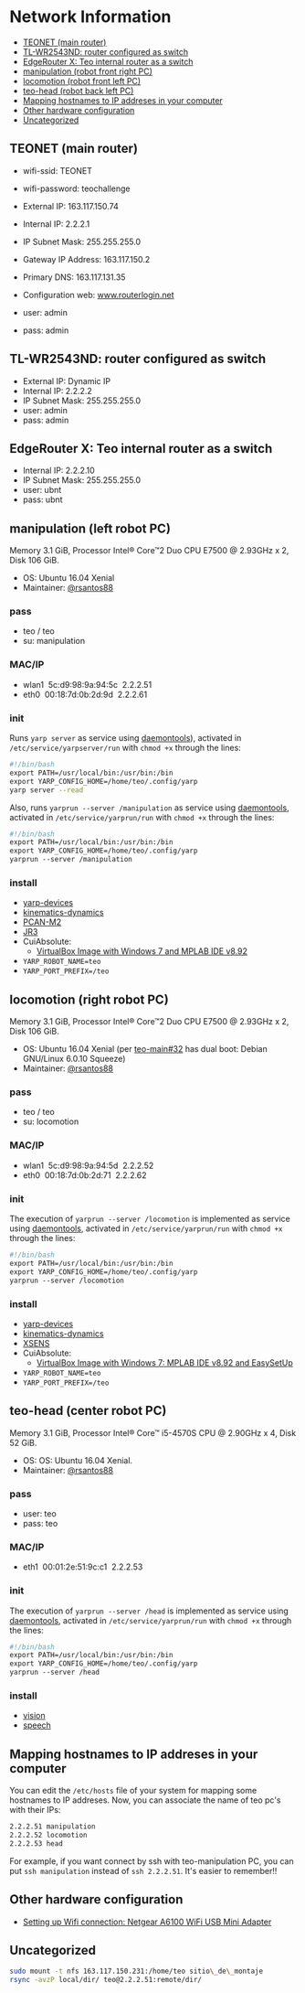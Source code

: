 # Network Information

* [TEONET (main router)](#teonet-main-router)
* [TL-WR2543ND: router configured as switch](#tl-wr2543nd-router-configured-as-switch)
* [EdgeRouter X: Teo internal router as a switch](#edgerouter-x-teo-internal-router-as-a-switch)
* [manipulation (robot front right PC)](#manipulation-robot-front-right-pc)
* [locomotion (robot front left PC)](#locomotion-robot-front-left-pc)
* [teo-head (robot back left PC)](#teo-head-robot-back-left-pc)
* [Mapping hostnames to IP addreses in your computer](#mapping-hostnames-to-ip-addreses-in-your-computer)
* [Other hardware configuration](#other-hardware-configuration)
* [Uncategorized](#uncategorized)


## TEONET (main router)

- wifi-ssid: TEONET
- wifi-password: teochallenge
  
- External IP: 163.117.150.74
- Internal IP: 2.2.2.1
- IP Subnet Mask: 255.255.255.0
- Gateway IP Address: 163.117.150.2
- Primary DNS: 163.117.131.35
- Configuration web: www.routerlogin.net
- user: admin
- pass: admin


## TL-WR2543ND: router configured as switch
- External IP: Dynamic IP
- Internal IP: 2.2.2.2
- IP Subnet Mask: 255.255.255.0
- user: admin
- pass: admin


## EdgeRouter X: Teo internal router as a switch
- Internal IP: 2.2.2.10
- IP Subnet Mask: 255.255.255.0
- user: ubnt
- pass: ubnt


## manipulation (left robot PC)
Memory 3.1 GiB, Processor Intel® Core™2 Duo CPU E7500 @ 2.93GHz x 2, Disk 106 GiB.
- OS: Ubuntu 16.04 Xenial
- Maintainer: [@rsantos88](https://github.com/rsantos88)

### pass
- teo / teo
- su: manipulation

### MAC/IP
- wlan1  5c:d9:98:9a:94:5c  2.2.2.51
- eth0  00:18:7d:0b:2d:9d  2.2.2.61 

### init
Runs `yarp server` as service using [daemontools](https://github.com/roboticslab-uc3m/installation-guides/blob/master/install-daemontools.md)), activated in `/etc/service/yarpserver/run` with `chmod +x` through the lines:

```bash
#!/bin/bash
export PATH=/usr/local/bin:/usr/bin:/bin
export YARP_CONFIG_HOME=/home/teo/.config/yarp
yarp server --read
```

Also, runs `yarprun --server /manipulation` as service using [daemontools](https://github.com/roboticslab-uc3m/installation-guides/blob/master/install-daemontools.md), activated in `/etc/service/yarprun/run` with `chmod +x` through the lines:

```bash
#!/bin/bash
export PATH=/usr/local/bin:/usr/bin:/bin
export YARP_CONFIG_HOME=/home/teo/.config/yarp
yarprun --server /manipulation
```

### install
- [yarp-devices](https://github.com/roboticslab-uc3m/yarp-devices)
- [kinematics-dynamics](https://github.com/roboticslab-uc3m/kinematics-dynamics)
- [PCAN-M2](http://robots.uc3m.es/gitbook-installation-guides/install-pcan.html)
- [JR3](https://github.com/roboticslab-uc3m/installation-guides/blob/master/install-jr3.md)
- CuiAbsolute:
   - [VirtualBox Image with Windows 7 and MPLAB IDE v8.92](https://drive.google.com/open?id=1M8_ixoSgd8n-s4Gv71IwQD_nJKU8QcJH)
- `YARP_ROBOT_NAME=teo`
- `YARP_PORT_PREFIX=/teo`


## locomotion (right robot PC)
Memory 3.1 GiB, Processor Intel® Core™2 Duo CPU E7500 @ 2.93GHz x 2, Disk 106 GiB.
- OS: Ubuntu 16.04 Xenial (per [teo-main#32](https://github.com/roboticslab-uc3m/teo-main/issues/32#issuecomment-364136297) has dual boot: Debian GNU/Linux 6.0.10 Squeeze)
- Maintainer: [@rsantos88](https://github.com/rsantos88)

### pass
- teo / teo
- su: locomotion

### MAC/IP
- wlan1  5c:d9:98:9a:94:5d  2.2.2.52
- eth0  00:18:7d:0b:2d:71  2.2.2.62 

### init
The execution of `yarprun --server /locomotion` is implemented as service using [daemontools](https://github.com/roboticslab-uc3m/installation-guides/blob/master/install-daemontools.md), activated in `/etc/service/yarprun/run` with `chmod +x` through the lines:

```bash
#!/bin/bash  
export PATH=/usr/local/bin:/usr/bin:/bin
export YARP_CONFIG_HOME=/home/teo/.config/yarp  
yarprun --server /locomotion
```

### install
- [yarp-devices](https://github.com/roboticslab-uc3m/yarp-devices)
- [kinematics-dynamics](https://github.com/roboticslab-uc3m/kinematics-dynamics)
- [XSENS](https://github.com/roboticslab-uc3m/installation-guides/blob/master/install-xsens.md)
- CuiAbsolute:
   - [VirtualBox Image with Windows 7: MPLAB IDE v8.92 and EasySetUp](https://drive.google.com/a/uc3m.es/folderview?id=0BxR76I90oKSmdnRhQlpsS3pXWm8&usp=sharing)
- `YARP_ROBOT_NAME=teo`
- `YARP_PORT_PREFIX=/teo`

## teo-head (center robot PC)
Memory 3.1 GiB, Processor Intel® Core™ i5-4570S CPU @ 2.90GHz x 4, Disk 52 GiB.
- OS: OS: Ubuntu 16.04 Xenial.
- Maintainer: [@rsantos88](https://github.com/rsantos88)

### pass
- user: teo
- pass: teo

### MAC/IP
- eth1  00:01:2e:51:9c:c1  2.2.2.53  

### init
The execution of `yarprun --server /head` is implemented as service using [daemontools](https://github.com/roboticslab-uc3m/installation-guides/blob/master/install-daemontools.md), activated in `/etc/service/yarprun/run` with `chmod +x` through the lines:

```bash
#!/bin/bash
export PATH=/usr/local/bin:/usr/bin:/bin
export YARP_CONFIG_HOME=/home/teo/.config/yarp
yarprun --server /head
```

### install
- [vision](https://github.com/roboticslab-uc3m/vision)
- [speech](https://github.com/roboticslab-uc3m/speech)


## Mapping hostnames to IP addreses in your computer

You can edit the `/etc/hosts` file of your system for mapping some hostnames to IP addreses. Now, you can associate the name of teo pc's
with their IPs:

```bash
2.2.2.51 manipulation
2.2.2.52 locomotion
2.2.2.53 head
```

For example, if you want connect by ssh with teo-manipulation PC, you can put `ssh manipulation` instead of `ssh 2.2.2.51`. It's easier to remember!!

## Other hardware configuration
- [Setting up Wifi connection: Netgear A6100 WiFi USB Mini Adapter](https://github.com/roboticslab-uc3m/installation-guides/blob/master/install-netgear-a6100.md)

## Uncategorized
```bash
sudo mount -t nfs 163.117.150.231:/home/teo sitio\_de\_montaje
rsync -avzP local/dir/ teo@2.2.2.51:remote/dir/
```
